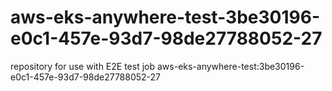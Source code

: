 # aws-eks-anywhere-test-3be30196-e0c1-457e-93d7-98de27788052-27
repository for use with E2E test job aws-eks-anywhere-test:3be30196-e0c1-457e-93d7-98de27788052-27
